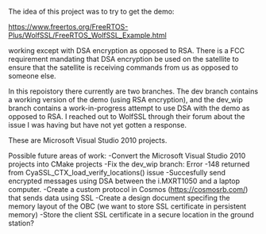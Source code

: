 The idea of this project was to try to get the demo: 

https://www.freertos.org/FreeRTOS-Plus/WolfSSL/FreeRTOS_WolfSSL_Example.html

working except with DSA encryption as opposed to RSA. There is a FCC requirement mandating that DSA encryption be used on the satellite
to ensure that the satellite is receiving commands from us as opposed to someone else. 

In this repoistory there currently are two branches. The dev branch contains a working version of the demo (using RSA encryption), and the dev_wip branch contains a
work-in-progress attempt to use DSA with the demo as opposed to RSA. I reached out to WolfSSL through their forum about the issue I was having but have
not yet gotten a response. 

These are Microsoft Visual Studio 2010 projects. 

Possible future areas of work:
-Convert the Microsoft Visual Studio 2010 projects into CMake projects
-Fix the dev_wip branch: Error -148 returned from CyaSSL_CTX_load_verify_locations() issue
-Succesfully send encrypted messages using DSA between the i.MXRT1050 and a laptop computer. 
-Create a custom protocol in Cosmos (https://cosmosrb.com/) that sends data using SSL
-Create a design document specifing the memory layout of the OBC (we want to store SSL certificate in persistent memory)
-Store the client SSL certificate in a secure location in the ground station? 
